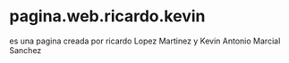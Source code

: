 # pagina.web.ricardo.kevin
es una pagina creada por ricardo Lopez Martinez y Kevin Antonio Marcial Sanchez
